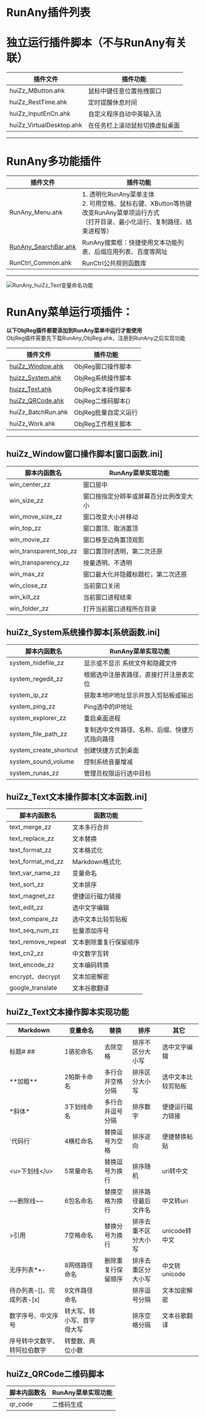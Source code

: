 # RunAny插件列表
# 独立运行插件脚本（不与RunAny有关联）
| 插件文件                 | 插件功能                       |
| ------------------------ | ------------------------------ |
| huiZz_MButton.ahk        | 鼠标中键任意位置拖拽窗口       |
| huiZz_RestTime.ahk       | 定时提醒休息时间               |
| huiZz_InputEnCn.ahk      | 自定义程序自动中英输入法       |
| huiZz_VirtualDesktop.ahk | 在任务栏上滚动鼠标切换虚拟桌面 |
---

# RunAny多功能插件

| 插件文件             | 插件功能                                                     |
| -------------------- | ------------------------------------------------------------ |
| RunAny_Menu.ahk      | 1. 透明化RunAny菜单主体<br />2. 可用空格、鼠标右键、XButton等热键改变RunAny菜单项运行方式<br />（打开目录、最小化运行、复制路径、结束进程等） |
| [RunAny_SearchBar.ahk](/plugins/runany-searchbar) | RunAny搜索框：快捷使用文本功能列表、后缀应用列表、百度等网址 |
| RunCtrl_Common.ahk   | RunCtrl公共规则函数库                                        |


---

![RunAny_huiZz_Text变量命名功能](../assets/images/RunAny_huiZz_Text变量命名功能.gif)

# RunAny菜单运行项插件：
**以下ObjReg插件都要添加到RunAny菜单中运行才能使用**  
ObjReg插件需要先下载RunAny_ObjReg.ahk，注册到RunAny之后实现功能

| 插件文件                                                     | 插件功能             |
| ------------------------------------------------------------ | -------------------- |
| [huiZz_Window.ahk](/plugins-list?id=huizz_window窗口操作脚本窗口函数ini) | ObjReg窗口操作脚本   |
| [huizz_System.ahk](/plugins-list?id=huizz_system系统操作脚本系统函数ini) | ObjReg系统操作脚本   |
| [huizz_Text.ahk](/plugins-list?id=huizz_text文本操作脚本文本函数ini) | ObjReg文本操作脚本   |
| [huiZz_QRCode.ahk](/plugins-list?id=huizz_qrcode二维码脚本)  | ObjReg二维码脚本{}   |
| huiZz_BatchRun.ahk                                           | ObjReg批量自定义运行 |
| huiZz_Work.ahk                                               | ObjReg工作相关脚本   |

---

## huiZz_Window窗口操作脚本[窗口函数.ini]

| 脚本内函数名           | RunAny菜单实现功能                     |
| ---------------------- | -------------------------------------- |
| win_center_zz          | 窗口居中                               |
| win_size_zz            | 窗口按指定分辨率或屏幕百分比例改变大小 |
| win_move_size_zz       | 窗口改变大小并移动                     |
| win_top_zz             | 窗口置顶、取消置顶                     |
| win_movie_zz           | 窗口移至边角置顶观影                   |
| win_transparent_top_zz | 窗口置顶时透明，第二次还原             |
| win_transparency_zz    | 按量透明、不透明                       |
| win_max_zz             | 窗口最大化并隐藏标题栏，第二次还原     |
| win_close_zz           | 当前窗口关闭                           |
| win_kill_zz            | 当前窗口进程结束                       |
| win_folder_zz          | 打开当前窗口进程所在目录               |

## huiZz_System系统操作脚本[系统函数.ini]

| 脚本内函数名           | RunAny菜单实现功能                             |
| ---------------------- | ---------------------------------------------- |
| system_hidefile_zz     | 显示或不显示 系统文件和隐藏文件                |
| system_regedit_zz      | 根据选中注册表路径，直接打开注册表定位         |
| system_ip_zz           | 获取本地IP地址显示并放入剪贴板或输出           |
| system_ping_zz         | Ping选中的IP地址                               |
| system_explorer_zz     | 重启桌面进程                                   |
| system_file_path_zz    | 复制选中文件路径、名称、后缀、快捷方式指向路径 |
| system_create_shortcut | 创建快捷方式到桌面                             |
| system_sound_volume    | 控制系统音量增减                               |
| system_runas_zz        | 管理员权限运行选中目标                         |

## huiZz_Text文本操作脚本[文本函数.ini]

| 脚本内函数名       | 函数功能               |
| ------------------ | ---------------------- |
| text_merge_zz      | 文本多行合并           |
| text_replace_zz    | 文本替换               |
| text_format_zz     | 文本格式化             |
| text_format_md_zz  | Markdown格式化         |
| text_var_name_zz   | 变量命名               |
| text_sort_zz       | 文本排序               |
| text_magnet_zz     | 便捷运行磁力链接       |
| text_edit_zz       | 选中文字编辑           |
| text_compare_zz    | 选中文本比较剪贴板     |
| text_seq_num_zz    | 批量添加序号           |
| text_remove_repeat | 文本删除重复行保留顺序 |
| text_cn2_zz        | 中文数字互转           |
| text_encode_zz     | 文本编码转换           |
| encrypt、decrypt   | 文本加密解密           |
| google_translate   | 文本谷歌翻译           |

## huiZz_Text文本操作脚本实现功能

| Markdown                     | 变量命名                   | 替换               | 排序                 | 其它               |
| ---------------------------- | -------------------------- | ------------------ | -------------------- | ------------------ |
| 标题# ##                     | 1骆驼命名                  | 去除空格           | 排序不区分大小写     | 选中文字编辑       |
| \*\*加粗\*\*                 | 2帕斯卡命名                | 多行合并空格分隔   | 排序区分大小写       | 选中文本比较剪贴板 |
| \*斜体\*                     | 3下划线命名                | 多行合并逗号分隔   | 排序数字             | 便捷运行磁力链接   |
| \`代码行\`                   | 4横杠命名                  | 替换逗号为空格     | 排序逆向             | 便捷替换粘贴       |
| \<u\>下划线\</u\>            | 5常量命名                  | 替换逗号为换行     | 排序随机             | uri转中文          |
| \~\~删除线\~\~               | 6包名命名                  | 替换空格为换行     | 排序路径最后文件名   | 中文转uri          |
| \>引用                       | 7空格命名                  | 替换分号为换行     | 排序去重不区分大小写 | unicode转中文      |
| 无序列表\*+-                 | 8网络路径命名              | 删除重复行保留顺序 | 排序去重区分大小写   | 中文转unicode      |
| 待办列表-[]、完成列表-[x]    | 9文件路径命名              |                    | 排序逗号分隔         | 文本加密解密       |
| 数字序号、中文序号           | 转大写、转小写、首字母大写 |                    | 排序空格分隔         | 文本谷歌翻译       |
| 序号转中文数字、转阿拉伯数字 | 转整数、两位小数           |                    |                      |                    |

## huiZz_QRCode二维码脚本

| 脚本内函数名 | RunAny菜单实现功能 |
| ------------ | ------------------ |
| qr_code      | 二维码生成         |

